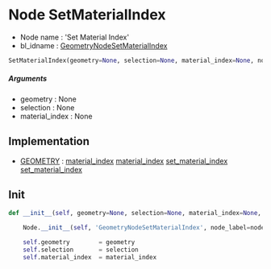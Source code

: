 # Node SetMaterialIndex

- Node name : 'Set Material Index'
- bl_idname : [GeometryNodeSetMaterialIndex](https://docs.blender.org/api/current/bpy.types.GeometryNodeSetMaterialIndex.html)


``` python
SetMaterialIndex(geometry=None, selection=None, material_index=None, node_label=None, node_color=None)
```
##### Arguments

- geometry : None
- selection : None
- material_index : None

## Implementation

- [GEOMETRY](/docs/GeoNodes/socket_GEOMETRY.md) : [material_index](/docs/GeoNodes/socket_GEOMETRY.md#material_index) [material_index](/docs/GeoNodes/socket_GEOMETRY.md#material_index) [set_material_index](/docs/GeoNodes/socket_GEOMETRY.md#set_material_index) [set_material_index](/docs/GeoNodes/socket_GEOMETRY.md#set_material_index)

## Init

``` python
def __init__(self, geometry=None, selection=None, material_index=None, node_label=None, node_color=None):

    Node.__init__(self, 'GeometryNodeSetMaterialIndex', node_label=node_label, node_color=node_color)

    self.geometry        = geometry
    self.selection       = selection
    self.material_index  = material_index
```

